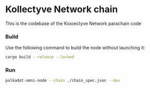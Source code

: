 # Kollectyve Network chain 
This is the codebase of the Kiooectyve Network parachain code

### Build

Use the following command to build the node without launching it:

```sh
cargo build --release --locked
```

### Run

```sh
polkadot-omni-node --chain ./chain_spec.json --dev
```
